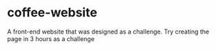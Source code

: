 # coffee-website
A front-end website that was designed as a challenge.
Try creating the page in 3 hours as a challenge
